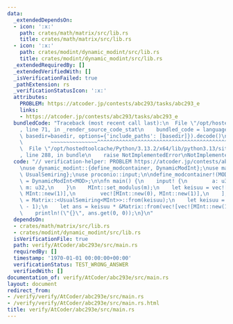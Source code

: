 ```yaml
---
data:
  _extendedDependsOn:
  - icon: ':x:'
    path: crates/math/matrix/src/lib.rs
    title: crates/math/matrix/src/lib.rs
  - icon: ':x:'
    path: crates/modint/dynamic_modint/src/lib.rs
    title: crates/modint/dynamic_modint/src/lib.rs
  _extendedRequiredBy: []
  _extendedVerifiedWith: []
  _isVerificationFailed: true
  _pathExtension: rs
  _verificationStatusIcon: ':x:'
  attributes:
    PROBLEM: https://atcoder.jp/contests/abc293/tasks/abc293_e
    links:
    - https://atcoder.jp/contests/abc293/tasks/abc293_e
  bundledCode: "Traceback (most recent call last):\n  File \"/opt/hostedtoolcache/Python/3.13.2/x64/lib/python3.13/site-packages/onlinejudge_verify/documentation/build.py\"\
    , line 71, in _render_source_code_stat\n    bundled_code = language.bundle(stat.path,\
    \ basedir=basedir, options={'include_paths': [basedir]}).decode()\n          \
    \         ~~~~~~~~~~~~~~~^^^^^^^^^^^^^^^^^^^^^^^^^^^^^^^^^^^^^^^^^^^^^^^^^^^^^^^^^^^^^^^^^^\n\
    \  File \"/opt/hostedtoolcache/Python/3.13.2/x64/lib/python3.13/site-packages/onlinejudge_verify/languages/rust.py\"\
    , line 288, in bundle\n    raise NotImplementedError\nNotImplementedError\n"
  code: "// verification-helper: PROBLEM https://atcoder.jp/contests/abc293/tasks/abc293_e\n\
    \nuse dynamic_modint::{define_modcontainer, DynamicModInt};\nuse matrix::{Matrix,\
    \ UsualSemiring};\nuse proconio::input;\n\ndefine_modcontainer!(MOD);\ntype MInt\
    \ = DynamicModInt<MOD>;\n\nfn main() {\n    input! {\n        a: u32, x: u64,\
    \ m: u32,\n    }\n    MInt::set_modulus(m);\n    let keisuu = vec![\n        vec![MInt::new(a),\
    \ MInt::new(1)],\n        vec![MInt::new(0), MInt::new(1)],\n    ];\n    let keisuu\
    \ = Matrix::<UsualSemiring<MInt>>::from(keisuu);\n    let keisuu = keisuu.pow(x\
    \ - 1);\n    let ans = keisuu * &Matrix::from(vec![vec![MInt::new(1)], vec![MInt::new(1)]]);\n\
    \    println!(\"{}\", ans.get(0, 0));\n}\n"
  dependsOn:
  - crates/math/matrix/src/lib.rs
  - crates/modint/dynamic_modint/src/lib.rs
  isVerificationFile: true
  path: verify/AtCoder/abc293e/src/main.rs
  requiredBy: []
  timestamp: '1970-01-01 00:00:00+00:00'
  verificationStatus: TEST_WRONG_ANSWER
  verifiedWith: []
documentation_of: verify/AtCoder/abc293e/src/main.rs
layout: document
redirect_from:
- /verify/verify/AtCoder/abc293e/src/main.rs
- /verify/verify/AtCoder/abc293e/src/main.rs.html
title: verify/AtCoder/abc293e/src/main.rs
---
```

